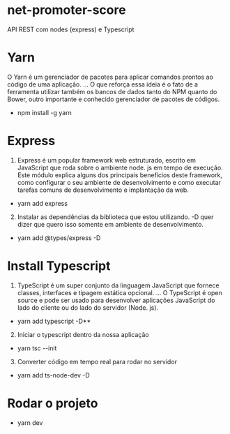 # net-promoter-score
API REST com nodes (express) e Typescript

# Yarn
O Yarn é um gerenciador de pacotes para aplicar comandos prontos ao código de uma aplicação. ... O que reforça essa ideia é o fato de a ferramenta utilizar também os bancos de dados tanto do NPM quanto do Bower, outro importante e conhecido gerenciador de pacotes de códigos.
* npm install -g yarn  
  

# Express
1. Express é um popular framework web estruturado, escrito em JavaScript que roda sobre o ambiente node. js em tempo de execução. Este módulo explica alguns dos principais benefícios deste framework, como configurar o seu ambiente de desenvolvimento e como executar tarefas comuns de desenvolvimento e implantação da web.
* yarn add express  

2. Instalar as dependências da biblioteca que estou utilizando. -D quer dizer que quero isso somente em ambiente de desenvolvimento.
* yarn add @types/express -D  

# Install Typescript
1. TypeScript é um super conjunto da linguagem JavaScript que fornece classes, interfaces e tipagem estática opcional. ... O TypeScript é open source e pode ser usado para desenvolver aplicações JavaScript do lado do cliente ou do lado do servidor (Node. js).
* yarn add typescript -D**  

2. Iniciar o typescript dentro da nossa aplicação 
* yarn tsc --init  

3. Converter código em tempo real para rodar no servidor
* yarn add ts-node-dev -D  
  
# Rodar o projeto
* yarn dev  
  